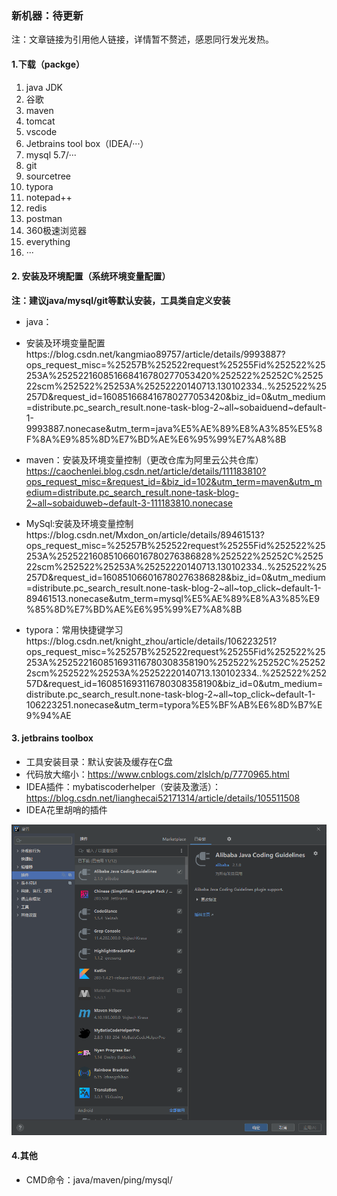 ### 新机器：待更新

注：文章链接为引用他人链接，详情暂不赘述，感恩同行发光发热。

#### 1.下载（packge）

1. java JDK
2. 谷歌
3. maven
4. tomcat
5. vscode
6. Jetbrains tool box（IDEA/···）
7. mysql 5.7/···
8. git
9. sourcetree
10. typora
11. notepad++
12. redis
13. postman
14. 360极速浏览器
15. everything
16. ···

#### 2. 安装及环境配置（系统环境变量配置）

**注：建议java/mysql/git等默认安装，工具类自定义安装**

- java：
- 安装及环境变量配置https://blog.csdn.net/kangmiao89757/article/details/9993887?ops_request_misc=%25257B%252522request%25255Fid%252522%25253A%252522160851668416780277053420%252522%25252C%252522scm%252522%25253A%25252220140713.130102334..%252522%25257D&request_id=160851668416780277053420&biz_id=0&utm_medium=distribute.pc_search_result.none-task-blog-2~all~sobaiduend~default-1-9993887.nonecase&utm_term=java%E5%AE%89%E8%A3%85%E5%8F%8A%E9%85%8D%E7%BD%AE%E6%95%99%E7%A8%8B

- maven：安装及环境变量控制（更改仓库为阿里云公共仓库）https://caochenlei.blog.csdn.net/article/details/111183810?ops_request_misc=&request_id=&biz_id=102&utm_term=maven&utm_medium=distribute.pc_search_result.none-task-blog-2~all~sobaiduweb~default-3-111183810.nonecase
- MySql:安装及环境变量控制https://blog.csdn.net/Mxdon_on/article/details/89461513?ops_request_misc=%25257B%252522request%25255Fid%252522%25253A%252522160851066016780276386828%252522%25252C%252522scm%252522%25253A%25252220140713.130102334..%252522%25257D&request_id=160851066016780276386828&biz_id=0&utm_medium=distribute.pc_search_result.none-task-blog-2~all~top_click~default-1-89461513.nonecase&utm_term=mysql%E5%AE%89%E8%A3%85%E9%85%8D%E7%BD%AE%E6%95%99%E7%A8%8B
- typora：常用快捷键学习https://blog.csdn.net/knight_zhou/article/details/106223251?ops_request_misc=%25257B%252522request%25255Fid%252522%25253A%252522160851693116780308358190%252522%25252C%252522scm%252522%25253A%25252220140713.130102334..%252522%25257D&request_id=160851693116780308358190&biz_id=0&utm_medium=distribute.pc_search_result.none-task-blog-2~all~top_click~default-1-106223251.nonecase&utm_term=typora%E5%BF%AB%E6%8D%B7%E9%94%AE

#### 3. jetbrains toolbox

- 工具安装目录：默认安装及缓存在C盘
- 代码放大缩小：https://www.cnblogs.com/zlslch/p/7770965.html
- IDEA插件：mybatiscoderhelper（安装及激活）：https://blog.csdn.net/lianghecai52171314/article/details/105511508
- IDEA花里胡哨的插件

![image-20210218122840126](../imgs/image-20210218122840126.png)

#### 4.其他

- CMD命令：java/maven/ping/mysql/



